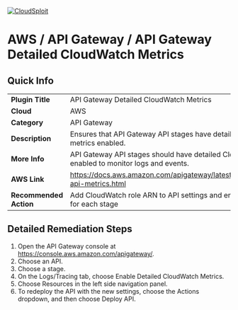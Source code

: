 [![CloudSploit](https://cloudsploit.com/img/logo-new-big-text-100.png "CloudSploit")](https://cloudsploit.com)

# AWS / API Gateway / API Gateway Detailed CloudWatch Metrics

## Quick Info

| | |
|-|-|
| **Plugin Title** | API Gateway Detailed CloudWatch Metrics |
| **Cloud** | AWS |
| **Category** | API Gateway |
| **Description** | Ensures that API Gateway API stages have detailed CloudWatch metrics enabled. |
| **More Info** | API Gateway API stages should have detailed CloudWatch metrics enabled to monitor logs and events. |
| **AWS Link** | https://docs.aws.amazon.com/apigateway/latest/developerguide/http-api-metrics.html |
| **Recommended Action** | Add CloudWatch role ARN to API settings and enabled detailed metrics for each stage |

## Detailed Remediation Steps
1. Open the API Gateway console at https://console.aws.amazon.com/apigateway/. </br>
2. Choose an API. </br>
3. Choose a stage. </br>
4. On the Logs/Tracing tab, choose Enable Detailed CloudWatch Metrics. </br>
5. Choose Resources in the left side navigation panel. </br>
6. To redeploy the API with the new settings, choose the Actions dropdown, and then choose Deploy API. </br>